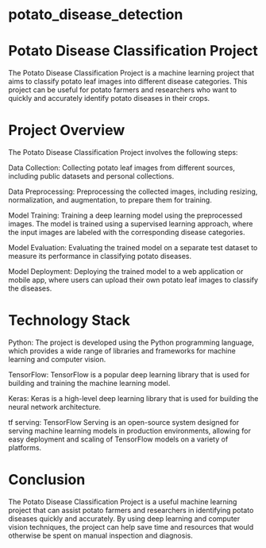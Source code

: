 # potato_disease_detection
# Potato Disease Classification Project
The Potato Disease Classification Project is a machine learning project that aims to classify potato leaf images into different disease categories. This project can be useful for potato farmers and researchers who want to quickly and accurately identify potato diseases in their crops.

# Project Overview
The Potato Disease Classification Project involves the following steps:

Data Collection: Collecting potato leaf images from different sources, including public datasets and personal collections.

Data Preprocessing: Preprocessing the collected images, including resizing, normalization, and augmentation, to prepare them for training.

Model Training: Training a deep learning model using the preprocessed images. The model is trained using a supervised learning approach, where the input images are labeled with the corresponding disease categories.

Model Evaluation: Evaluating the trained model on a separate test dataset to measure its performance in classifying potato diseases.

Model Deployment: Deploying the trained model to a web application or mobile app, where users can upload their own potato leaf images to classify the diseases.

# Technology Stack
Python: The project is developed using the Python programming language, which provides a wide range of libraries and frameworks for machine learning and computer vision.

TensorFlow: TensorFlow is a popular deep learning library that is used for building and training the machine learning model.

Keras: Keras is a high-level deep learning library that is used for building the neural network architecture.

tf serving: TensorFlow Serving is an open-source system designed for serving machine learning models in production environments, allowing for easy deployment and scaling of TensorFlow models on a variety of platforms.

# Conclusion
The Potato Disease Classification Project is a useful machine learning project that can assist potato farmers and researchers in identifying potato diseases quickly and accurately. By using deep learning and computer vision techniques, the project can help save time and resources that would otherwise be spent on manual inspection and diagnosis.


